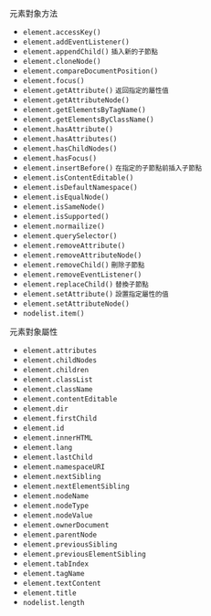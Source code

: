 元素對象方法
- `element.accessKey()`
- `element.addEventListener()`
- `element.appendChild()` <small>插入新的子節點</small>
- `element.cloneNode()`
- `element.compareDocumentPosition()`
- `element.focus()`
- `element.getAttribute()` <small>返回指定的屬性值</small>
- `element.getAttributeNode()`
- `element.getElementsByTagName()`
- `element.getElementsByClassName()`
- `element.hasAttribute()`
- `element.hasAttributes()`
- `element.hasChildNodes()`
- `element.hasFocus()`
- `element.insertBefore()` <small>在指定的子節點前插入子節點</small>
- `element.isContentEditable()`
- `element.isDefaultNamespace()`
- `element.isEqualNode()`
- `element.isSameNode()`
- `element.isSupported()`
- `element.normailize()`
- `element.querySelector()`
- `element.removeAttribute()`
- `element.removeAttributeNode()`
- `element.removeChild()` <small>刪除子節點</small>
- `element.removeEventListener()`
- `element.replaceChild()` <small>替換子節點</small>
- `element.setAttribute()` <small>設置指定屬性的值</small>
- `element.setAttributeNode()`
- `nodelist.item()`

元素對象屬性
- `element.attributes`
- `element.childNodes`
- `element.children`
- `element.classList`
- `element.className`
- `element.contentEditable`
- `element.dir`
- `element.firstChild`
- `element.id`
- `element.innerHTML`
- `element.lang`
- `element.lastChild`
- `element.namespaceURI`
- `element.nextSibling`
- `element.nextElementSibling`
- `element.nodeName`
- `element.nodeType`
- `element.nodeValue`
- `element.ownerDocument`
- `element.parentNode`
- `element.previousSibling`
- `element.previousElementSibling`
- `element.tabIndex`
- `element.tagName`
- `element.textContent`
- `element.title`
- `nodelist.length`